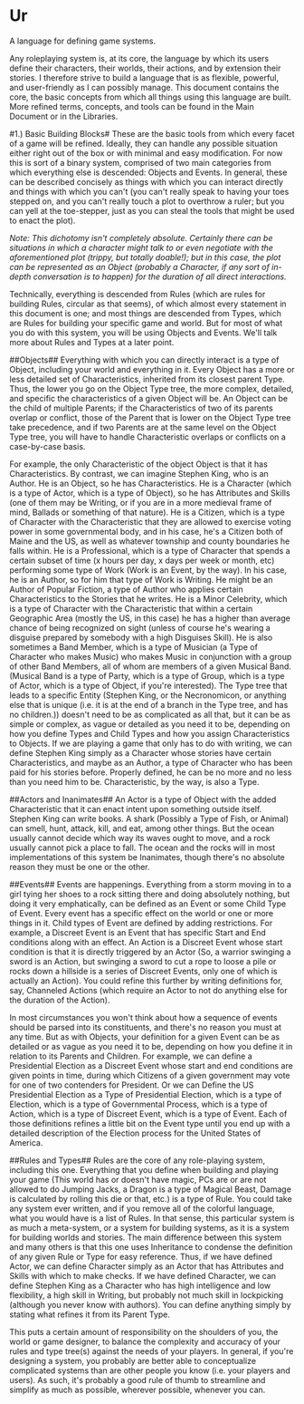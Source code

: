 Ur
==

A language for defining game systems.

Any roleplaying system is, at its core, the language by which its users define their characters, their worlds, their actions, and by extension their stories. I therefore strive to build a language that is as flexible, powerful, and user-friendly as I can possibly manage. This document contains the core, the basic concepts from which all things using this language are built. More refined terms, concepts, and tools can be found in the Main Document or in the Libraries.

#1.) Basic Building Blocks#
These are the basic tools from which every facet of a game will be refined. Ideally, they can handle any possible situation either right out of the box or with minimal and easy modification. For now this is sort of a binary system, comprised of two main categories from which everything else is descended: Objects and Events. In general, these can be described concisely as things with which you can interact directly and things with which you can't (you can't really speak to having your toes stepped on, and you can't really touch a plot to overthrow a ruler; but you can yell at the toe-stepper, just as you can steal the tools that might be used to enact the plot).

*Note: This dichotomy isn't completely absolute. Certainly there can be situations in which a character might talk to or even negotiate with the aforementioned plot (trippy, but totally doable!); but in this case, the plot can be represented as an Object (probably a Character, if any sort of in-depth conversation is to happen) for the duration of all direct interactions.*

Technically, everything is descended from Rules (which are rules for building Rules, circular as that seems), of which almost every statement in this document is one; and most things are descended from Types, which are Rules for building your specific game and world. But for most of what you do with this system, you will be using Objects and Events. We'll talk more about Rules and Types at a later point.

##Objects##
Everything with which you can directly interact is a type of Object, including your world and everything in it. Every Object has a more or less detailed set of Characteristics, inherited from its closest parent Type. Thus, the lower you go on the Object Type tree, the more complex, detailed, and specific the characteristics of a given Object will be. An Object can be the child of multiple Parents; if the Characteristics of two of its parents overlap or conflict, those of the Parent that is lower on the Object Type tree take precedence, and if two Parents are at the same level on the Object Type tree, you will have to handle Characteristic overlaps or conflicts on a case-by-case basis.

For example, the only Characteristic of the object Object is that it has Characteristics. By contrast, we can imagine Stephen King, who is an Author. He is an Object, so he has Characteristics. He is a Character (which is a type of Actor, which is a type of Object), so he has Attributes and Skills (one of them may be Writing, or if you are in a more medieval frame of mind, Ballads or something of that nature). He is a Citizen, which is a type of Character with the Characteristic that they are allowed to exercise voting power in some governmental body, and in his case, he's a Citizen both of Maine and the US, as well as whatever township and county boundaries he falls within. He is a Professional, which is a type of Character that spends a certain subset of time (x hours per day, x days per week or month, etc) performing some type of Work (Work is an Event, by the way). In his case, he is an Author, so for him that type of Work is Writing. He might be an Author of Popular Fiction, a type of Author who applies certain Characteristics to the Stories that he writes. He is a Minor Celebrity, which is a type of Character with the Characteristic that within a certain Geographic Area (mostly the US, in this case) he has a higher than average chance of being recognized on sight (unless of course he's wearing a disguise prepared by somebody with a high Disguises Skill). He is also sometimes a Band Member, which is a type of Musician (a Type of Character who makes Music) who makes Music in conjunction with a group of other Band Members, all of whom are members of a given Musical Band. (Musical Band is a type of Party, which is a type of Group, which is a type of Actor, which is a type of Object, if you're interested). The Type tree that leads to a specific Entity (Stephen King, or the Necronomicon, or anything else that is unique (i.e. it is at the end of a branch in the Type tree, and has no children.)) doesn't need to be as complicated as all that, but it can be as simple or complex, as vague or detailed as you need it to be, depending on how you define Types and Child Types and how you assign Characteristics to Objects. If we are playing a game that only has to do with writing, we can define Stephen King simply as a Character whose stories have certain Characteristics, and maybe as an Author, a type of Character who has been paid for his stories before. Properly defined, he can be no more and no less than you need him to be. Characteristic, by the way, is also a Type.

##Actors and Inanimates##
An Actor is a type of Object with the added Characteristic that it can enact intent upon something outside itself. Stephen King can write books. A shark (Possibly a Type of Fish, or Animal) can smell, hunt, attack, kill, and eat, among other things. But the ocean usually cannot decide which way its waves ought to move, and a rock usually cannot pick a place to fall. The ocean and the rocks will in most implementations of this system be Inanimates, though there's no absolute reason they must be one or the other.

##Events##
Events are happenings. Everything from a storm moving in to a girl tying her shoes to a rock sitting there and doing absolutely nothing, but doing it very emphatically, can be defined as an Event or some Child Type of Event. Every event has a specific effect on the world or one or more things in it. Child types of Event are defined by adding restrictions. For example, a Discreet Event is an Event that has specific Start and End conditions along with an effect. An Action is a Discreet Event whose start condition is that it is directly triggered by an Actor (So, a warrior swinging a sword is an Action, but swinging a sword to cut a rope to loose a pile or rocks down a hillside is a series of Discreet Events, only one of which is actually an Action). You could refine this further by writing definitions for, say, Channeled Actions (which require an Actor to not do anything else for the duration of the Action).

In most circumstances you won't think about how a sequence of events should be parsed into its constituents, and there's no reason you must at any time. But as with Objects, your definition for a given Event can be as detailed or as vague as you need it to be, depending on how you define it in relation to its Parents and Children. For example, we can define a Presidential Election as a Discreet Event whose start and end conditions are given points in time, during which Citizens of a given government may vote for one of two contenders for President. Or we can Define the US Presidential Election as a Type of Presidential Election, which is a type of Election, which is a type of Governmental Process, which is a type of Action, which is a type of Discreet Event, which is a type of Event. Each of those definitions refines a little bit on the Event type until you end up with a detailed description of the Election process for the United States of America. 

##Rules and Types##
Rules are the core of any role-playing system, including this one. Everything that you define when building and playing your game (This world has or doesn't have magic, PCs are or are not allowed to do Jumping Jacks, a Dragon is a type of Magical Beast, Damage is calculated by rolling this die or that, etc.) is a type of Rule. You could take any system ever written, and if you remove all of the colorful language, what you would have is a list of Rules. In that sense, this particular system is as much a meta-system, or a system for building systems, as it is a system for building worlds and stories. The main difference between this system and many others is that this one uses Inheritance to condense the definition of any given Rule or Type for easy reference. Thus, if we have defined Actor, we can define Character simply as an Actor that has Attributes and Skills with which to make checks. If we have defined Character, we can define Stephen King as a Character who has high intelligence and low flexibility, a high skill in Writing, but probably not much skill in lockpicking (although you never know with authors). You can define anything simply by stating what refines it from its Parent Type.

This puts a certain amount of responsibility on the shoulders of you, the world or game designer, to balance the complexity and accuracy of your rules and type tree(s) against the needs of your players. In general, if you're designing a system, you probably are better able to conceptualize complicated systems than are other people you know (i.e. your players and users). As such, it's probably a good rule of thumb to streamline and simplify as much as possible, wherever possible, whenever you can.


